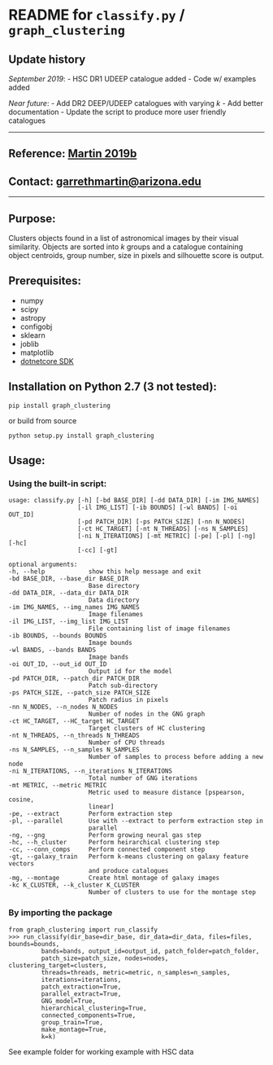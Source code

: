 # **README** for `classify.py` / `graph_clustering`

## Update history

*September 2019*: - HSC DR1 UDEEP catalogue added
                  - Code w/ examples added

*Near future*: - Add DR2 DEEP/UDEEP catalogues with varying *k* 
               - Add better documentation
               - Update the script to produce more user friendly catalogues

-----

## Reference: [Martin 2019b]()

## Contact: <garrethmartin@arizona.edu>

-----

## Purpose:

Clusters objects found in a list of astronomical images by their visual
similarity. Objects are sorted into *k* groups and a catalogue
containing object centroids, group number, size in pixels and silhouette
score is output.

## Prerequisites:

  - numpy
  - scipy
  - astropy
  - configobj
  - sklearn
  - joblib
  - matplotlib
  - [dotnetcore SDK]()

## Installation on Python 2.7 (3 not tested):

`pip install graph_clustering`

or build from source

`python setup.py install graph_clustering`

## Usage:

### Using the built-in script:

    usage: classify.py [-h] [-bd BASE_DIR] [-dd DATA_DIR] [-im IMG_NAMES]
                       [-il IMG_LIST] [-ib BOUNDS] [-wl BANDS] [-oi OUT_ID]
                       [-pd PATCH_DIR] [-ps PATCH_SIZE] [-nn N_NODES]
                       [-ct HC_TARGET] [-nt N_THREADS] [-ns N_SAMPLES]
                       [-ni N_ITERATIONS] [-mt METRIC] [-pe] [-pl] [-ng] [-hc]
                       [-cc] [-gt]
    
    optional arguments:
    -h, --help            show this help message and exit
    -bd BASE_DIR, --base_dir BASE_DIR
                          Base directory
    -dd DATA_DIR, --data_dir DATA_DIR
                          Data directory
    -im IMG_NAMES, --img_names IMG_NAMES
                          Image filenames
    -il IMG_LIST, --img_list IMG_LIST
                          File containing list of image filenames
    -ib BOUNDS, --bounds BOUNDS
                          Image bounds
    -wl BANDS, --bands BANDS
                          Image bands
    -oi OUT_ID, --out_id OUT_ID
                          Output id for the model
    -pd PATCH_DIR, --patch_dir PATCH_DIR
                          Patch sub-directory
    -ps PATCH_SIZE, --patch_size PATCH_SIZE
                          Patch radius in pixels
    -nn N_NODES, --n_nodes N_NODES
                          Number of nodes in the GNG graph
    -ct HC_TARGET, --HC_target HC_TARGET
                          Target clusters of HC clustering
    -nt N_THREADS, --n_threads N_THREADS
                          Number of CPU threads
    -ns N_SAMPLES, --n_samples N_SAMPLES
                          Number of samples to process before adding a new node
    -ni N_ITERATIONS, --n_iterations N_ITERATIONS
                          Total number of GNG iterations
    -mt METRIC, --metric METRIC
                          Metric used to measure distance [pspearson, cosine,
                          linear]
    -pe, --extract        Perform extraction step
    -pl, --parallel       Use with --extract to perform extraction step in
                          parallel
    -ng, --gng            Perform growing neural gas step
    -hc, --h_cluster      Perform heirarchical clustering step
    -cc, --conn_comps     Perform connected component step
    -gt, --galaxy_train   Perform k-means clustering on galaxy feature vectors
                          and produce catalogues
    -mg, --montage        Create html montage of galaxy images
    -kc K_CLUSTER, --k_cluster K_CLUSTER
                          Number of clusters to use for the montage step

### By importing the package

    from graph_clustering import run_classify
    >>> run_classify(dir_base=dir_base, dir_data=dir_data, files=files, bounds=bounds,
             bands=bands, output_id=output_id, patch_folder=patch_folder,
             patch_size=patch_size, nodes=nodes, clustering_target=clusters,
             threads=threads, metric=metric, n_samples=n_samples,
             iterations=iterations,
             patch_extraction=True,
             parallel_extract=True,
             GNG_model=True,
             hierarchical_clustering=True,
             connected_components=True,
             group_train=True,
             make_montage=True,
             k=k)
             
See example folder for working example with HSC data
